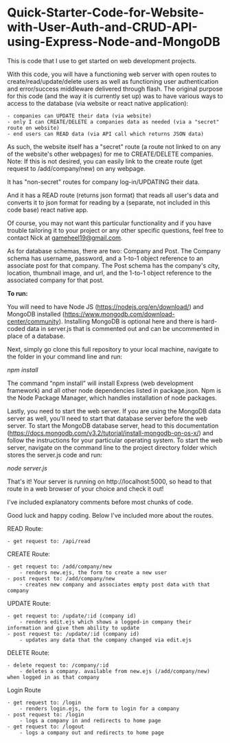 # Quick-Starter-Code-for-Website-with-User-Auth-and-CRUD-API-using-Express-Node-and-MongoDB


This is code that I use to get started on web development projects.

With this code, you will have a functioning web server with open routes to create/read/update/delete users
as well as functioning user authentication and error/success middleware delivered through flash. The original
purpose for this code (and the way it is currently set up) was to have various ways to access to the database (via website or react native application):

    - companies can UPDATE their data (via website)
    - only I can CREATE/DELETE a companies data as needed (via a "secret" route on website)
    - end users can READ data (via API call which returns JSON data)

As such, the website itself has a "secret" route (a route not linked to on any of the website's other
webpages) for me to CREATE/DELETE companies. Note: If this is not desired, you
can easily link to the create route (get request to /add/company/new) on any webpage.

It has "non-secret" routes for company log-in/UPDATING their data.

And it has a READ route (returns json format) that reads all user's data and converts it to json format for reading by a (separate, not
included in this code base) react native app.

Of course, you may not want this particular functionality and if you
have trouble tailoring it to your project or any other specific questions, feel free to contact Nick at gameheel19@gmail.com.

As for database schemas, there are two: Company and Post. The Company schema has username, password, and
a 1-to-1 object reference to an associate post for that company. The Post schema has the company's city,
location, thumbnail image, and url, and the 1-to-1 object reference to the associated company for that post.



**To run:**

You will need to have Node JS (https://nodejs.org/en/download/)
and MongoDB installed (https://www.mongodb.com/download-center/community).
Installing MongoDB is optional here and there is hard-coded data in
server.js that is commented out and can be uncommented in place of a database.

Next, simply go clone this full repository to your local machine, navigate to the
folder in your command line and run:

*npm install*

The command “npm install” will install Express (web development framework) and all other node dependencies listed in package.json. Npm is the Node Package Manager, which handles installation of node packages.

Lastly, you need to start the web server. If you are using the MongoDB data server as well, you'll need to start that database server before the web server. To start the MongoDB database server, head to this documentation (https://docs.mongodb.com/v3.2/tutorial/install-mongodb-on-os-x/) and follow the instructions for your particular operating system. To start the web server, navigate on the command line to the project directory folder which stores the server.js code and run:

*node server.js*


That's it! Your server is running on http://localhost:5000, so head to that route in a web browser of your choice and check it out!

I've included explanatory comments before most chunks of code.

Good luck and happy coding. Below I've included more about the routes.



READ Route:

    - get request to: /api/read


CREATE Route:

    - get request to: /add/company/new
        - renders new.ejs, the form to create a new user
    - post request to: /add/company/new
        - creates new company and associates empty post data with that company

UPDATE Route:

    - get request to: /update/:id (company id)
        - renders edit.ejs which shows a logged-in company their information and give them ability to update
    - post request to: /update/:id (company id)
        - updates any data that the company changed via edit.ejs

DELETE Route:

    - delete request to: /company/:id
        - deletes a company. available from new.ejs (/add/company/new) when logged in as that company




Login Route

    - get request to: /login
        - renders login.ejs, the form to login for a company
    - post request to: /login
        - logs a company in and redirects to home page
    - get request to: /logout
        - logs a company out and redirects to home page
